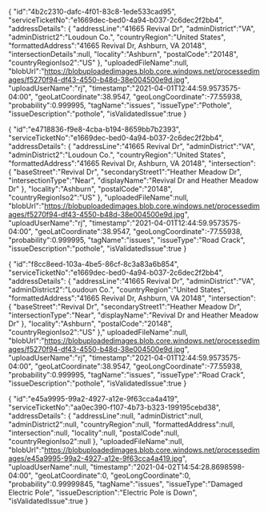 {
    "id":"4b2c2310-dafc-4f01-83c8-1ede533cad95",
    "serviceTicketNo":"e1669dec-bed0-4a94-b037-2c6dec2f2bb4",
    "addressDetails":
        {
            "addressLine":"41665 Revival Dr",
            "adminDistrict":"VA",
            "adminDistrict2":"Loudoun Co.",
            "countryRegion":"United States",
            "formattedAddress":"41665 Revival Dr, Ashburn, VA 20148",
            "intersectionDetails":null,
            "locality":"Ashburn",
            "postalCode":"20148",
            "countryRegionIso2":"US"
        },
    "uploadedFileName":null,
    "blobUrl":"https://blobuploadedimages.blob.core.windows.net/processedimages/f5270f94-df43-4550-b48d-38e004500e9d.jpg",
    "uploadUserName":"rj",
    "timestamp":"2021-04-01T12:44:59.9573575-04:00",
    "geoLatCoordinate":38.9547,
    "geoLongCoordinate":-77.55938,
    "probability":0.999995,
    "tagName":"issues",
    "issueType":"Pothole",
    "issueDescription":"pothole",
    "isValidatedIssue":true
}

{
    "id":"e4718836-f9e8-4cba-b194-8659bb7b2393",
    "serviceTicketNo":"e1669dec-bed0-4a94-b037-2c6dec2f2bb4",
    "addressDetails":
    {
        "addressLine":"41665 Revival Dr",
        "adminDistrict":"VA",
        "adminDistrict2":"Loudoun Co.",
        "countryRegion":"United States",
        "formattedAddress":"41665 Revival Dr, Ashburn, VA 20148",
        "intersection":
        {
            "baseStreet":"Revival Dr",
            "secondaryStreet1":"Heather Meadow Dr",
            "intersectionType":"Near",
            "displayName":"Revival Dr and Heather Meadow Dr"
        },
        "locality":"Ashburn",
        "postalCode":"20148",
        "countryRegionIso2":"US"
    },
    "uploadedFileName":null,
    "blobUrl":"https://blobuploadedimages.blob.core.windows.net/processedimages/f5270f94-df43-4550-b48d-38e004500e9d.jpg",
    "uploadUserName":"rj",
    "timestamp":"2021-04-01T12:44:59.9573575-04:00",
    "geoLatCoordinate":38.9547,
    "geoLongCoordinate":-77.55938,
    "probability":0.999995,
    "tagName":"issues",
    "issueType":"Road Crack",
    "issueDescription":"pothole",
    "isValidatedIssue":true
}

{
    "id":"f8cc8eed-103a-4be5-86cf-8c3a83a6b854",
    "serviceTicketNo":"e1669dec-bed0-4a94-b037-2c6dec2f2bb4",
    "addressDetails":
    {
        "addressLine":"41665 Revival Dr",
        "adminDistrict":"VA",
        "adminDistrict2":"Loudoun Co.",
        "countryRegion":"United States",
        "formattedAddress":"41665 Revival Dr, Ashburn, VA 20148",
        "intersection":
        {
            "baseStreet":"Revival Dr",
            "secondaryStreet1":"Heather Meadow Dr",
            "intersectionType":"Near",
            "displayName":"Revival Dr and Heather Meadow Dr"
        },
        "locality":"Ashburn",
        "postalCode":"20148",
        "countryRegionIso2":"US"
    },"
    uploadedFileName":null,
    "blobUrl":"https://blobuploadedimages.blob.core.windows.net/processedimages/f5270f94-df43-4550-b48d-38e004500e9d.jpg",
    "uploadUserName":"rj",
    "timestamp":"2021-04-01T12:44:59.9573575-04:00",
    "geoLatCoordinate":38.9547,
    "geoLongCoordinate":-77.55938,
    "probability":0.999995,
    "tagName":"issues",
    "issueType":"Road Crack",
    "issueDescription":"pothole",
    "isValidatedIssue":true
}


{
    "id":"e45a9995-99a2-4927-a12e-9f63cca4a419",
    "serviceTicketNo":"aa0ec390-f107-4b73-b323-199195cebd38",
    "addressDetails":
    {
        "addressLine":null,
        "adminDistrict":null,
        "adminDistrict2":null,
        "countryRegion":null,
        "formattedAddress":null,
        "intersection":null,
        "locality":null,
        "postalCode":null,
        "countryRegionIso2":null
    },
        "uploadedFileName":null,
        "blobUrl":"https://blobuploadedimages.blob.core.windows.net/processedimages/e45a9995-99a2-4927-a12e-9f63cca4a419.jpg",
        "uploadUserName":null,
        "timestamp":"2021-04-02T14:54:28.8698598-04:00",
        "geoLatCoordinate":0,
        "geoLongCoordinate":0,
        "probability":0.99999845,
        "tagName":"issues",
        "issueType":"Damaged Electric Pole",
        "issueDescription":"Electric Pole is Down",
        "isValidatedIssue":true
}